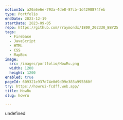 ```yaml
---
notionId: a20a6e6e-793a-4de8-87cb-1d4298874feb
type: Portfolio
endDate: 2023-12-19
startDate: 2023-09-05
repo: https://github.com/rraymondx/1800_202330_BBY25
tags:
  - Firebase
  - JavaScript
  - HTML
  - CSS
  - MapBox
image:
  src: /images/portfolio/HowRu.png
  width: 1200
  height: 1200
enabled: true
pageId: 609321e937d74e0d9d99e383a995860f
try: https://howru2-fcdff.web.app/
title: HowRu
slug: howru

---
```

undefined